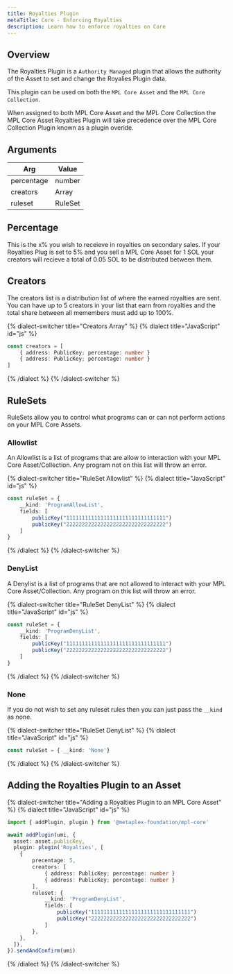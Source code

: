 ```yaml
---
title: Royalties Plugin
metaTitle: Core - Enforcing Royalties
description: Learn how to enforce royalties on Core
---
```


## Overview

The Royalties Plugin is a `Authority Managed` plugin that allows the authority of the Asset to set and change the Royalies Plugin data.

This plugin can be used on both the `MPL Core Asset` and the `MPL Core Collection`.

When assigned to both MPL Core Asset and the MPL Core Collection the MPL Core Asset Royalties Plugin will take precedence over the MPL Core Collection Plugin known as a plugin overide.

## Arguments

| Arg        | Value              |
| ---------- | ------------------ |
| percentage | number             |
| creators   | Array<CreatorArgs> |
| ruleset    | RuleSet            |

## Percentage

This is the x% you wish to receieve in royalties on secondary sales. If your Royalties Plug is set to 5% and you sell a MPL Core Asset for 1 SOL your creators will recieve a total of 0.05 SOL to be distributed between them.

## Creators

The creators list is a distribution list of where the earned royalties are sent. You can have up to 5 creators in your list that earn from royalties and the total share between all memembers must add up to 100%.

{% dialect-switcher title="Creators Array" %}
{% dialect title="JavaScript" id="js" %}

```ts
const creators = [
    { address: PublicKey; percentage: number }
    { address: PublicKey; percentage: number }
]
```

{% /dialect %}
{% /dialect-switcher %}

## RuleSets

RuleSets allow you to control what programs can or can not perform actions on your MPL Core Assets.

### Allowlist

An Allowlist is a list of programs that are allow to interaction with your MPL Core Asset/Collection. Any program not on this list will throw an error.

{% dialect-switcher title="RuleSet Allowlist" %}
{% dialect title="JavaScript" id="js" %}

```ts
const ruleSet = {
	__kind: 'ProgramAllowList',
	fields: [
		publicKey("11111111111111111111111111111111")
		publicKey("22222222222222222222222222222222")
	]
}
```

{% /dialect %}
{% /dialect-switcher %}

### DenyList

A Denylist is a list of programs that are not allowed to interact with your MPL Core Asset/Collection. Any program on this list will throw an error.

{% dialect-switcher title="RuleSet DenyList" %}
{% dialect title="JavaScript" id="js" %}

```ts
const ruleSet = {
	__kind: 'ProgramDenyList',
	fields: [
		publicKey("11111111111111111111111111111111")
		publicKey("22222222222222222222222222222222")
	]
}
```

{% /dialect %}
{% /dialect-switcher %}

### None

If you do not wish to set any ruleset rules then you can just pass the `__kind` as none.

{% dialect-switcher title="RuleSet DenyList" %}
{% dialect title="JavaScript" id="js" %}

```ts
const ruleSet = { __kind: 'None'}
```

{% /dialect %}
{% /dialect-switcher %}

## Adding the Royalties Plugin to an Asset

{% dialect-switcher title="Adding a Royalties Plugin to an MPL Core Asset" %}
{% dialect title="JavaScript" id="js" %}

```ts
import { addPlugin, plugin } from '@metaplex-foundation/mpl-core'

await addPlugin(umi, {
  asset: asset.publicKey,
  plugin: plugin('Royalties', [
    {
        precentage: 5,
        creators: [
            { address: PublicKey; percentage: number }
            { address: PublicKey; percentage: number }
        ],
      	ruleset: {
			__kind: 'ProgramDenyList',
			fields: [
				publicKey("11111111111111111111111111111111")
				publicKey("22222222222222222222222222222222")
			]
		},
    },
  ]),
}).sendAndConfirm(umi)
```

{% /dialect %}
{% /dialect-switcher %}
